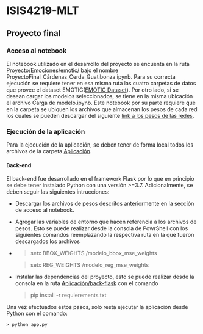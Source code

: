 # ISIS4219-MLT

## Proyecto final

### Acceso al notebook
El notebook utilizado en el desarrollo del proyecto se encuenta en la ruta [Proyecto/Emociones/emotic/](https://github.com/DanielGuatibonza/ISIS4219-MLT/tree/main/Proyecto/Emociones/emotic) bajo el nombre ProyectoFinal_Cárdenas_Cerda_Guatibonza.ipynb. Para su correcta ejecución se requiere tener en esa misma ruta las cuatro carpetas de datos que provee el dataset EMOTIC([EMOTIC Dataset](http://sunai.uoc.edu/emotic/index.html)). Por otro lado, si se desean cargar los modelos seleccionados, se tiene en la misma ubicación el archivo Carga de modelo.ipynb. Este notebook por su parte requiere que en la carpeta se ubiquen los archivos que almacenan los pesos de cada red los cuales se pueden descargar del siguiente
[link a los pesos de las redes](https://uniandes-my.sharepoint.com/:f:/g/personal/dm_guatibonza_uniandes_edu_co/EtiVRWm95bNMheYXBM2p3o4BQiu2U5yt64dyyN-RduRh9g?e=CcAd8g).


### Ejecución de la aplicación
Para la ejecución de la aplicación, se deben tener de forma local todos los archivos de la carpeta [Aplicación](https://github.com/DanielGuatibonza/ISIS4219-MLT/tree/main/Aplicación).

#### Back-end
El back-end fue desarrollado en el framework Flask por lo que en principio se debe tener instalado Python con una versión >=3.7. Adicionalmente, se deben seguir las siguientes intrucciones:
- Descargar los archivos de pesos descritos anteriormente en la sección de acceso al notebook.
- Agregar las variables de entorno que hacen referencia a los archivos de pesos. Esto se puede realizar desde la consola de PowrShell con los siguientes comandos reemplazando la respectiva ruta en la que fueron descargados los archivos
- 
    > setx BBOX_WEIGHTS <ruta>/modelo_bbox_mse_weights
    
    > setx REG_WEIGHTS <ruta>/modelo_reg_mse_weights
    
- Instalar las dependencias del proyecto, esto se puede realizar desde la consola en la ruta [Aplicación/back-flask](https://github.com/DanielGuatibonza/ISIS4219-MLT/tree/main/Aplicación/back-flask) con el comando
    > pip install -r requierements.txt
  
Una vez efectuados estos pasos, solo resta ejecutar la aplicación desde Python con el comando:
    
    > python app.py
  
